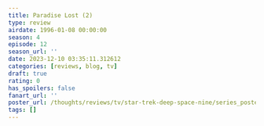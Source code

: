```yaml
---
title: Paradise Lost (2)
type: review
airdate: 1996-01-08 00:00:00
season: 4
episode: 12
season_url: ''
date: 2023-12-10 03:35:11.312612
categories: [reviews, blog, tv]
draft: true
rating: 0
has_spoilers: false
fanart_url: ''
poster_url: /thoughts/reviews/tv/star-trek-deep-space-nine/series_poster.jpg
tags: []
---
```



